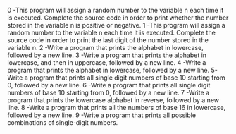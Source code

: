 0 -This program will assign a random number to the variable n each time it is executed. Complete the source code in order to print whether the number stored in the variable n is positive or negative.
1 -This program will assign a random number to the variable n each time it is executed. Complete the source code in order to print the last digit of the number stored in the variable n.
2 -Write a program that prints the alphabet in lowercase, followed by a new line.
3 -Write a program that prints the alphabet in lowercase, and then in uppercase, followed by a new line.
4 -Write a program that prints the alphabet in lowercase, followed by a new line.
5-Write a program that prints all single digit numbers of base 10 starting from 0, followed by a new line.
6 -Write a program that prints all single digit numbers of base 10 starting from 0, followed by a new line.
7 -Write a program that prints the lowercase alphabet in reverse, followed by a new line.
8 -Write a program that prints all the numbers of base 16 in lowercase, followed by a new line.
9 -Write a program that prints all possible combinations of single-digit numbers.
